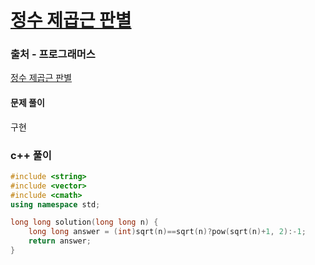 # [정수 제곱근 판별](https://school.programmers.co.kr/learn/courses/30/lessons/12934)

### 출처 - 프로그래머스
[정수 제곱근 판별](https://school.programmers.co.kr/learn/courses/30/lessons/12934)

#### 문제 풀이
구현

### c++ 풀이
```c++
#include <string>
#include <vector>
#include <cmath>
using namespace std;

long long solution(long long n) {
    long long answer = (int)sqrt(n)==sqrt(n)?pow(sqrt(n)+1, 2):-1;
    return answer;
}
```